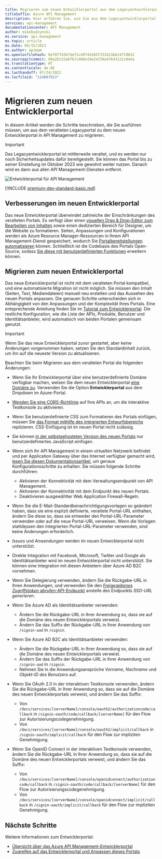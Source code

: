 ```yaml
---
title: Migrieren zum neuen Entwicklerportal aus dem Legacyentwicklerportal
titleSuffix: Azure API Management
description: Hier erfahren Sie, wie Sie aus dem Legacyentwicklerportal zum neuen Entwicklerportal in API Management migrieren können.
services: api-management
documentationcenter: API Management
author: mikebudzynski
ms.service: api-management
ms.topic: article
ms.date: 04/15/2021
ms.author: apimpm
ms.openlocfilehash: 6ef07743b7def1c49744185f153d13bb24719652
ms.sourcegitcommit: d9a2b122a6fb7c406e19e2af30a47643122c04da
ms.translationtype: HT
ms.contentlocale: de-DE
ms.lasthandoff: 07/24/2021
ms.locfileid: "114667913"
---
```

# <a name="migrate-to-the-new-developer-portal"></a>Migrieren zum neuen Entwicklerportal

In diesem Artikel werden die Schritte beschrieben, die Sie ausführen müssen, um aus dem veralteten Legacyportal zu dem neuen Entwicklerportal in API Management zu migrieren.

> [!IMPORTANT]
> Das Legacyentwicklerportal ist mittlerweile veraltet, und es werden nur noch Sicherheitsupdates dafür bereitgestellt. Sie können das Portal bis zu seiner Einstellung im Oktober 2023 wie gewohnt weiter nutzen. Danach wird es dann aus allen API Management-Diensten entfernt.

![Entwicklerportal für API Management](media/api-management-howto-developer-portal/cover.png)

[!INCLUDE [premium-dev-standard-basic.md](../../includes/api-management-availability-premium-dev-standard-basic.md)]

## <a name="improvements-in-new-developer-portal"></a>Verbesserungen im neuen Entwicklerportal

Das neue Entwicklerportal überwindet zahlreiche der Einschränkungen des veralteten Portals. Es verfügt über einen [visuellen Drag & Drop-Editor zum Bearbeiten von Inhalten](api-management-howto-developer-portal-customize.md) sowie einen dedizierten Bereich für Designer, um die Website zu formatieren. Seiten, Anpassungen und Konfigurationen werden als Azure Resource Manager-Ressourcen in Ihrem API Management-Dienst gespeichert, wodurch Sie [Portalbereitstellungen automatisieren](automate-portal-deployments.md) können. Schließlich ist die Codebasis des Portals Open-Source, sodass [Sie diese mit benutzerdefinierten Funktionen](api-management-howto-developer-portal.md#managed-vs-self-hosted) erweitern können.

## <a name="how-to-migrate-to-new-developer-portal"></a>Migrieren zum neuen Entwicklerportal

Das neue Entwicklerportal ist nicht mit dem veralteten Portal kompatibel, und eine automatisierte Migration ist nicht möglich. Sie müssen den Inhalt (Seiten, Text, Mediendateien) manuell neu erstellen und das Aussehen des neuen Portals anpassen. Die genauen Schritte unterscheiden sich in Abhängigkeit von den Anpassungen und der Komplexität Ihres Portals. Eine entsprechende Anleitung finden Sie im [Tutorial zum Entwicklerportal](api-management-howto-developer-portal-customize.md). Die restliche Konfiguration, wie die Liste der APIs, Produkte, Benutzer und Identitätsanbieter, wird automatisch von beiden Portalen gemeinsam genutzt.

> [!IMPORTANT]
> Wenn Sie das neue Entwicklerportal zuvor gestartet, aber keine Änderungen vorgenommen haben, setzen Sie den Standardinhalt zurück, um ihn auf die neueste Version zu aktualisieren.

Beachten Sie beim Migrieren aus dem veralteten Portal die folgenden Änderungen:

- Wenn Sie Ihr Entwicklerportal über eine benutzerdefinierte Domäne verfügbar machen, weisen Sie dem neuen Entwicklerportal [eine Domäne zu](configure-custom-domain.md). Verwenden Sie die Option **Entwicklerportal** aus dem Dropdown im Azure-Portal.
- [Wenden Sie eine CORS-Richtlinie](developer-portal-faq.md#cors) auf Ihre APIs an, um die interaktive Testkonsole zu aktivieren.
- Wenn Sie benutzerdefinierte CSS zum Formatieren des Portals einfügen, müssen Sie [das Format mithilfe des integrierten Entwurfsbereichs](api-management-howto-developer-portal-customize.md) replizieren. CSS-Einfügung ist im neuen Portal nicht zulässig.
- Sie können [in der selbstgehosteten Version des neuen Portals](api-management-howto-developer-portal.md#managed-vs-self-hosted) nur benutzerdefiniertes JavaScript einfügen.
- Wenn sich Ihr API Management in einem virtuellen Netzwerk befindet und per Application Gateway über das Internet verfügbar gemacht wird, [lesen Sie diesen Dokumentationsartikel](api-management-howto-integrate-internal-vnet-appgateway.md), um genaue Konfigurationsschritte zu erhalten. Sie müssen folgende Schritte durchführen:

    - Aktivieren der Konnektivität mit dem Verwaltungsendpunkt von API Management.
    - Aktivieren der Konnektivität mit dem Endpunkt des neuen Portals.
    - Deaktivieren ausgewählter Web Application Firewall-Regeln.

- Wenn Sie die E-Mail-Standardbenachrichtigungsvorlagen so geändert haben, dass sie eine explizit definierte, veraltete Portal-URL enthalten, ändern Sie diese so, dass sie entweder den Portal-URL-Parameter verwenden oder auf die neue Portal-URL verweisen. Wenn die Vorlagen stattdessen den integrierten Portal-URL-Parameter verwenden, sind keine Änderungen erforderlich.
- *Issues* und *Anwendungen* werden im neuen Entwicklerportal nicht unterstützt.
- Direkte Integration mit Facebook, Microsoft, Twitter und Google als Identitätsanbieter wird im neuen Entwicklerportal nicht unterstützt. Sie können eine Integration mit diesen Anbietern über Azure AD B2C vornehmen.
- Wenn Sie Delegierung verwenden, ändern Sie die Rückgabe-URL in Ihren Anwendungen, und verwenden Sie den [*Freigegebenes Zugriffstoken abrufen*-API-Endpunkt](/rest/api/apimanagement/2020-12-01/user/get-shared-access-token) anstelle des Endpunkts *SSO-URL generieren*.
- Wenn Sie Azure AD als Identitätsanbieter verwenden:

    - Ändern Sie die Rückgabe-URL in Ihrer Anwendung so, dass sie auf die Domäne des neuen Entwicklerportals verweist.
    - Ändern Sie das Suffix der Rückgabe-URL in Ihrer Anwendung von `/signin-aad` in `/signin`.

- Wenn Sie Azure AD B2C als Identitätsanbieter verwenden:

    - Ändern Sie die Rückgabe-URL in Ihrer Anwendung so, dass sie auf die Domäne des neuen Entwicklerportals verweist.
    - Ändern Sie das Suffix der Rückgabe-URL in Ihrer Anwendung von `/signin-aad` in `/signin`.
    - Nehmen Sie in die Anwendungsansprüche *Vorname*, *Nachname* und *Objekt-ID des Benutzers* auf.

- Wenn Sie OAuth 2.0 in der interaktiven Testkonsole verwenden, ändern Sie die Rückgabe-URL in Ihrer Anwendung so, dass sie auf die Domäne des neuen Entwicklerportals verweist, und ändern Sie das Suffix:

    - Von `/docs/services/[serverName]/console/oauth2/authorizationcode/callback` in `/signin-oauth/code/callback/[serverName]` für den Flow zur Autorisierungscodegenehmigung.
    - Von `/docs/services/[serverName]/console/oauth2/implicit/callback` in `/signin-oauth/implicit/callback` für den Flow zur impliziten Genehmigung.
- Wenn Sie OpenID Connect in der interaktiven Testkonsole verwenden, ändern Sie die Rückgabe-URL in Ihrer Anwendung so, dass sie auf die Domäne des neuen Entwicklerportals verweist, und ändern Sie das Suffix:

    - Von `/docs/services/[serverName]/console/openidconnect/authorizationcode/callback` in `/signin-oauth/code/callback/[serverName]` für den Flow zur Autorisierungscodegenehmigung.
    - Von `/docs/services/[serverName]/console/openidconnect/implicit/callback` in `/signin-oauth/implicit/callback` für den Flow zur impliziten Genehmigung.

## <a name="next-steps"></a>Nächste Schritte

Weitere Informationen zum Entwicklerportal:

- [Übersicht über das Azure API Management-Entwicklerportal](api-management-howto-developer-portal.md)
- [Zugreifen auf das Entwicklerportal und Anpassen dieses Portals](api-management-howto-developer-portal-customize.md)
